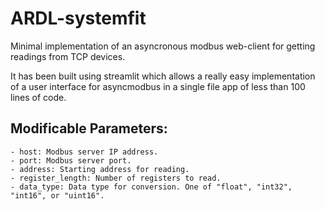 # ARDL-systemfit
Minimal implementation of an asyncronous modbus web-client for getting readings from TCP devices.

It has been built using streamlit which allows a really easy implementation of a user interface for asyncmodbus in a single file app of less than 100 lines of code.

## Modificable Parameters:
    - host: Modbus server IP address.
    - port: Modbus server port.
    - address: Starting address for reading.
    - register_length: Number of registers to read.
    - data_type: Data type for conversion. One of "float", "int32", "int16", or "uint16".
